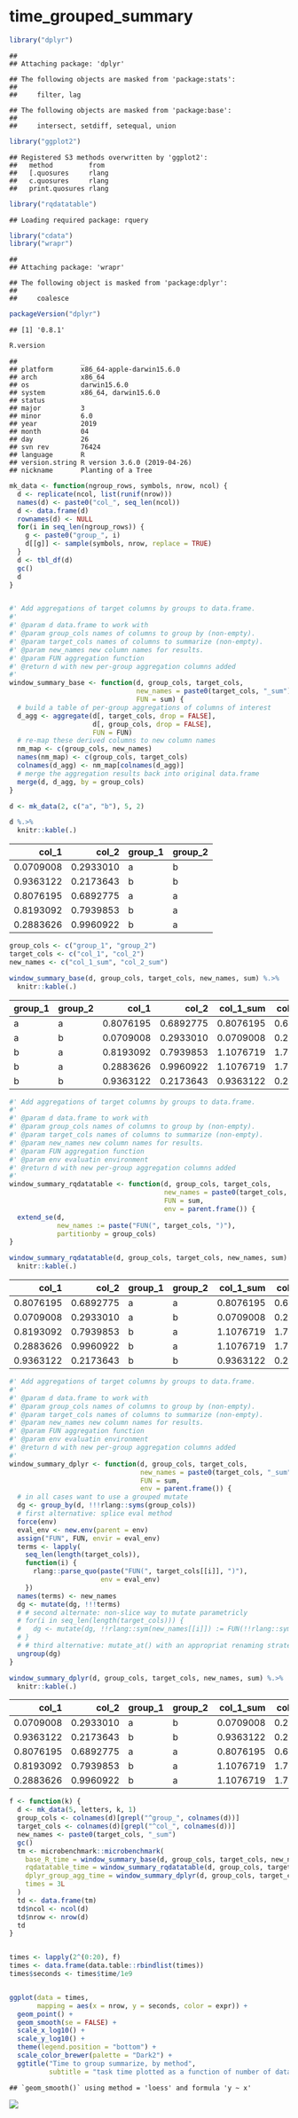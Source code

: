 time\_grouped\_summary
================

``` r
library("dplyr")
```

    ## 
    ## Attaching package: 'dplyr'

    ## The following objects are masked from 'package:stats':
    ## 
    ##     filter, lag

    ## The following objects are masked from 'package:base':
    ## 
    ##     intersect, setdiff, setequal, union

``` r
library("ggplot2")
```

    ## Registered S3 methods overwritten by 'ggplot2':
    ##   method         from 
    ##   [.quosures     rlang
    ##   c.quosures     rlang
    ##   print.quosures rlang

``` r
library("rqdatatable")
```

    ## Loading required package: rquery

``` r
library("cdata")
library("wrapr")
```

    ## 
    ## Attaching package: 'wrapr'

    ## The following object is masked from 'package:dplyr':
    ## 
    ##     coalesce

``` r
packageVersion("dplyr")
```

    ## [1] '0.8.1'

``` r
R.version
```

    ##                _                           
    ## platform       x86_64-apple-darwin15.6.0   
    ## arch           x86_64                      
    ## os             darwin15.6.0                
    ## system         x86_64, darwin15.6.0        
    ## status                                     
    ## major          3                           
    ## minor          6.0                         
    ## year           2019                        
    ## month          04                          
    ## day            26                          
    ## svn rev        76424                       
    ## language       R                           
    ## version.string R version 3.6.0 (2019-04-26)
    ## nickname       Planting of a Tree

``` r
mk_data <- function(ngroup_rows, symbols, nrow, ncol) {
  d <- replicate(ncol, list(runif(nrow)))
  names(d) <- paste0("col_", seq_len(ncol))
  d <- data.frame(d)
  rownames(d) <- NULL
  for(i in seq_len(ngroup_rows)) {
    g <- paste0("group_", i)
    d[[g]] <- sample(symbols, nrow, replace = TRUE)
  }
  d <- tbl_df(d)
  gc()
  d
}


#' Add aggregations of target columns by groups to data.frame.
#' 
#' @param d data.frame to work with
#' @param group_cols names of columns to group by (non-empty).
#' @param target_cols names of columns to summarize (non-empty).
#' @param new_names new column names for results.
#' @param FUN aggregation function
#' @return d with new per-group aggregation columns added
#'
window_summary_base <- function(d, group_cols, target_cols, 
                                new_names = paste0(target_cols, "_sum"), 
                                FUN = sum) {
  # build a table of per-group aggregations of columns of interest
  d_agg <- aggregate(d[, target_cols, drop = FALSE], 
                     d[, group_cols, drop = FALSE], 
                     FUN = FUN)
  # re-map these derived columns to new column names
  nm_map <- c(group_cols, new_names)
  names(nm_map) <- c(group_cols, target_cols)
  colnames(d_agg) <- nm_map[colnames(d_agg)]
  # merge the aggregation results back into original data.frame
  merge(d, d_agg, by = group_cols)
}

d <- mk_data(2, c("a", "b"), 5, 2)

d %.>%
  knitr::kable(.)
```

|    col\_1 |    col\_2 | group\_1 | group\_2 |
| --------: | --------: | :------- | :------- |
| 0.0709008 | 0.2933010 | a        | b        |
| 0.9363122 | 0.2173643 | b        | b        |
| 0.8076195 | 0.6892775 | a        | a        |
| 0.8193092 | 0.7939853 | b        | a        |
| 0.2883626 | 0.9960922 | b        | a        |

``` r
group_cols <- c("group_1", "group_2")
target_cols <- c("col_1", "col_2")
new_names <- c("col_1_sum", "col_2_sum")

window_summary_base(d, group_cols, target_cols, new_names, sum) %.>%
  knitr::kable(.)
```

| group\_1 | group\_2 |    col\_1 |    col\_2 | col\_1\_sum | col\_2\_sum |
| :------- | :------- | --------: | --------: | ----------: | ----------: |
| a        | a        | 0.8076195 | 0.6892775 |   0.8076195 |   0.6892775 |
| a        | b        | 0.0709008 | 0.2933010 |   0.0709008 |   0.2933010 |
| b        | a        | 0.8193092 | 0.7939853 |   1.1076719 |   1.7900776 |
| b        | a        | 0.2883626 | 0.9960922 |   1.1076719 |   1.7900776 |
| b        | b        | 0.9363122 | 0.2173643 |   0.9363122 |   0.2173643 |

``` r
#' Add aggregations of target columns by groups to data.frame.
#' 
#' @param d data.frame to work with
#' @param group_cols names of columns to group by (non-empty).
#' @param target_cols names of columns to summarize (non-empty).
#' @param new_names new column names for results.
#' @param FUN aggregation function
#' @param env evaluatin environment
#' @return d with new per-group aggregation columns added
#'
window_summary_rqdatatable <- function(d, group_cols, target_cols, 
                                       new_names = paste0(target_cols, "_sum"), 
                                       FUN = sum,
                                       env = parent.frame()) {
  extend_se(d, 
            new_names := paste("FUN(", target_cols, ")"),
            partitionby = group_cols)
}

window_summary_rqdatatable(d, group_cols, target_cols, new_names, sum) %.>%
  knitr::kable(.)
```

|    col\_1 |    col\_2 | group\_1 | group\_2 | col\_1\_sum | col\_2\_sum |
| --------: | --------: | :------- | :------- | ----------: | ----------: |
| 0.8076195 | 0.6892775 | a        | a        |   0.8076195 |   0.6892775 |
| 0.0709008 | 0.2933010 | a        | b        |   0.0709008 |   0.2933010 |
| 0.8193092 | 0.7939853 | b        | a        |   1.1076719 |   1.7900776 |
| 0.2883626 | 0.9960922 | b        | a        |   1.1076719 |   1.7900776 |
| 0.9363122 | 0.2173643 | b        | b        |   0.9363122 |   0.2173643 |

``` r
#' Add aggregations of target columns by groups to data.frame.
#' 
#' @param d data.frame to work with
#' @param group_cols names of columns to group by (non-empty).
#' @param target_cols names of columns to summarize (non-empty).
#' @param new_names new column names for results.
#' @param FUN aggregation function
#' @param env evaluatin environment
#' @return d with new per-group aggregation columns added
#'
window_summary_dplyr <- function(d, group_cols, target_cols, 
                                 new_names = paste0(target_cols, "_sum"), 
                                 FUN = sum,
                                 env = parent.frame()) {
  # in all cases want to use a grouped mutate
  dg <- group_by(d, !!!rlang::syms(group_cols)) 
  # first alternative: splice eval method
  force(env)
  eval_env <- new.env(parent = env)
  assign("FUN", FUN, envir = eval_env)
  terms <- lapply(
    seq_len(length(target_cols)),
    function(i) {
      rlang::parse_quo(paste("FUN(", target_cols[[i]], ")"),
                       env = eval_env)
    })
  names(terms) <- new_names
  dg <- mutate(dg, !!!terms)
  # # second alternate: non-slice way to mutate parametricly
  # for(i in seq_len(length(target_cols))) {
  #   dg <- mutate(dg, !!rlang::sym(new_names[[i]]) := FUN(!!rlang::sym(target_cols[[i]])))
  # }
  # # third alternative: mutate_at() with an appropriat renaming strategy
  ungroup(dg)
}

window_summary_dplyr(d, group_cols, target_cols, new_names, sum) %.>%
  knitr::kable(.)
```

|    col\_1 |    col\_2 | group\_1 | group\_2 | col\_1\_sum | col\_2\_sum |
| --------: | --------: | :------- | :------- | ----------: | ----------: |
| 0.0709008 | 0.2933010 | a        | b        |   0.0709008 |   0.2933010 |
| 0.9363122 | 0.2173643 | b        | b        |   0.9363122 |   0.2173643 |
| 0.8076195 | 0.6892775 | a        | a        |   0.8076195 |   0.6892775 |
| 0.8193092 | 0.7939853 | b        | a        |   1.1076719 |   1.7900776 |
| 0.2883626 | 0.9960922 | b        | a        |   1.1076719 |   1.7900776 |

``` r
f <- function(k) {
  d <- mk_data(5, letters, k, 1)
  group_cols <- colnames(d)[grepl("^group_", colnames(d))]
  target_cols <- colnames(d)[grepl("^col_", colnames(d))]
  new_names <- paste0(target_cols, "_sum")
  gc()
  tm <- microbenchmark::microbenchmark(
    base_R_time = window_summary_base(d, group_cols, target_cols, new_names, sum),
    rqdatatable_time = window_summary_rqdatatable(d, group_cols, target_cols, new_names, sum),
    dplyr_group_agg_time = window_summary_dplyr(d, group_cols, target_cols, new_names, sum),
    times = 3L
  )
  td <- data.frame(tm)
  td$ncol <- ncol(d)
  td$nrow <- nrow(d)
  td
}


times <- lapply(2^(0:20), f)
times <- data.frame(data.table::rbindlist(times))
times$seconds <- times$time/1e9


ggplot(data = times, 
       mapping = aes(x = nrow, y = seconds, color = expr)) + 
  geom_point() + 
  geom_smooth(se = FALSE) + 
  scale_x_log10() + 
  scale_y_log10() + 
  theme(legend.position = "bottom") +
  scale_color_brewer(palette = "Dark2") +
  ggtitle("Time to group summarize, by method",
          subtitle = "task time plotted as a function of number of data rows")
```

    ## `geom_smooth()` using method = 'loess' and formula 'y ~ x'

![](time_grouped_summary_files/figure-gfm/unnamed-chunk-1-1.png)<!-- -->
